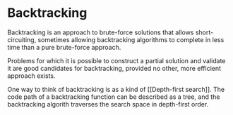 # Backtracking

Backtracking is an approach to brute-force solutions that allows short-circuiting, sometimes allowing backtracking algorithms to complete in less time than a pure brute-force approach.

Problems for which it is possible to construct a partial solution and validate it are good candidates for backtracking, provided no other, more efficient approach exists.

One way to think of backtracking is as a kind of [[Depth-first search]].  The code path of a backtracking function can be described as a tree, and the backtracking algorith traverses the search space in depth-first order.
